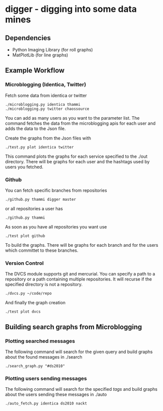 # digger - digging into some data mines

## Dependencies

* Python Imaging Library (for roll graphs)
* MatPlotLib (for line graphs)

## Example Workflow

### Microblogging (Identica, Twitter)

Fetch some data from identica or twitter

	./microblogging.py identica thammi
	./microblogging.py twitter chaossource

You can add as many users as you want to the parameter list. The command fetches
the data from the microblogging apis for each user and adds the data to the Json
file.

Create the graphs from the Json files with

	./test.py plot identica twitter

This command plots the graphs for each service specified to the ./out directory.
There will be graphs for each user and the hashtags used by users you fetched.

### Github

You can fetch specific branches from repositories

	./github.py thammi digger master

or all repositories a user has

	./github.py thammi

As soon as you have all repositories you want use

	./test plot github

To build the graphs. There will be graphs for each branch and for the users
which committet to these branches.

### Version Control

The DVCS module supports git and mercurial. You can specify a path to a
repository or a path containing multiple repositories. It will recurse if the
specified directory is not a repository.

	./dvcs.py ~/code/repo

And finally the graph creation

	./test plot dvcs

## Building search graphs from Microblogging

### Plotting searched messages

The following command will search for the given query and build graphs about the
found messages in ./search

	./search_graph.py "#ds2010"

### Plotting users sending messages

The following command will search for the specified _tags_ and build graphs about
the users sending these messages in ./auto

	./auto_fetch.py identica ds2010 nackt

